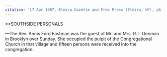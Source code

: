 ```yaml
---
citation: "17 Apr 1907, Elmira Gazette and Free Press (Elmira, NY), p5, newspapers.com"
---
```

**SOUTHSIDE PERSONALS

—The Rev. Annis Ford Eastman was the guest of Mr. and Mrs. R. I. Denman in Brooklyn over Sunday. She occupied the pulpit of the Congregational Church in that village and fifteen persons were received into the congregation.